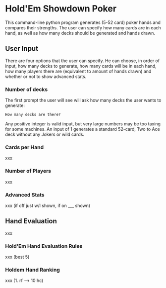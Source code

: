 # Hold'Em Showdown Poker

This command-line python program generates (5-52 card) poker hands and compares their strengths. The user can specify how many cards are in each hand, as well as how many decks should be generated and hands drawn.

## User Input
There are four options that the user can specify. He can choose, in order of input, how many decks to generate, how many cards will be in each hand, how many players there are (equivalent to amount of hands drawn) and whether or not to show advanced stats.

### Number of decks
The first prompt the user will see will ask how many decks the user wants to generate:
```
How many decks are there? 
```
Any positive integer is valid input, but very large numbers may be too taxing for some machines. An input of 1 generates a standard 52-card, Two to Ace deck without any Jokers or wild cards.

### Cards per Hand
xxx

### Number of Players
xxx

### Advanced Stats
xxx (if off just w/l shown, if on ___ shown)

## Hand Evaluation
xxx

### Hold'Em Hand Evaluation Rules
xxx (best 5)

### Holdem Hand Ranking
xxx (1. rf --> 10 hc)
